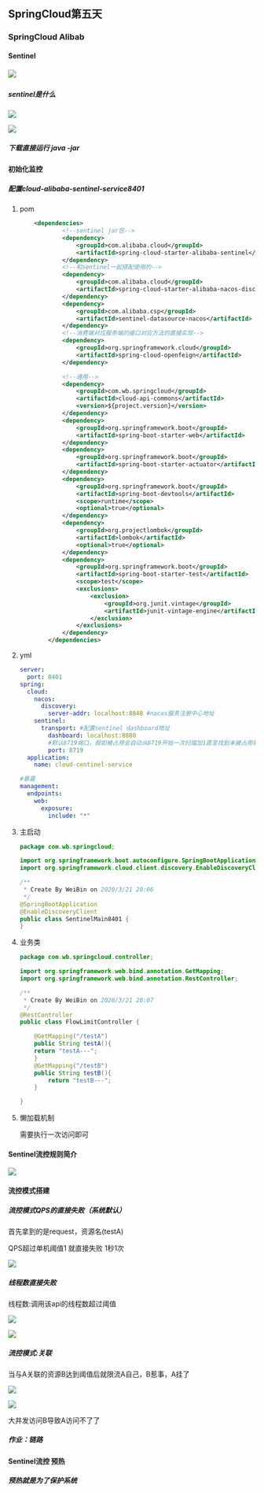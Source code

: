 ## SpringCloud第五天

### SpringCloud Alibab

#### Sentinel

##### ![](pic/45.png)



##### sentinel是什么

![](pic/46.png)

![](pic/47.png)

##### 下载直接运行 java -jar

#### 初始化监控

##### 配置cloud-alibaba-sentinel-service8401

1. pom

   ```xml
       <dependencies>
               <!--sentinel jar包-->
               <dependency>
                   <groupId>com.alibaba.cloud</groupId>
                   <artifactId>spring-cloud-starter-alibaba-sentinel</artifactId>
               </dependency>
               <!--和sentinel一起搭配使用的-->
               <dependency>
                   <groupId>com.alibaba.cloud</groupId>
                   <artifactId>spring-cloud-starter-alibaba-nacos-discovery</artifactId>
               </dependency>
               <dependency>
                   <groupId>com.alibaba.csp</groupId>
                   <artifactId>sentinel-datasource-nacos</artifactId>
               </dependency>
               <!--消费端对应服务端的接口对应方法的直接实现-->
               <dependency>
                   <groupId>org.springframework.cloud</groupId>
                   <artifactId>spring-cloud-openfeign</artifactId>
               </dependency>
   
               <!--通用-->
               <dependency>
                   <groupId>com.wb.springcloud</groupId>
                   <artifactId>cloud-api-commons</artifactId>
                   <version>${project.version}</version>
               </dependency>
               <dependency>
                   <groupId>org.springframework.boot</groupId>
                   <artifactId>spring-boot-starter-web</artifactId>
               </dependency>
               <dependency>
                   <groupId>org.springframework.boot</groupId>
                   <artifactId>spring-boot-starter-actuator</artifactId>
               </dependency>
               <dependency>
                   <groupId>org.springframework.boot</groupId>
                   <artifactId>spring-boot-devtools</artifactId>
                   <scope>runtime</scope>
                   <optional>true</optional>
               </dependency>
               <dependency>
                   <groupId>org.projectlombok</groupId>
                   <artifactId>lombok</artifactId>
                   <optional>true</optional>
               </dependency>
               <dependency>
                   <groupId>org.springframework.boot</groupId>
                   <artifactId>spring-boot-starter-test</artifactId>
                   <scope>test</scope>
                   <exclusions>
                       <exclusion>
                           <groupId>org.junit.vintage</groupId>
                           <artifactId>junit-vintage-engine</artifactId>
                       </exclusion>
                   </exclusions>
               </dependency>
           </dependencies>
   ```

   

2. yml

   ```yaml
   server:
     port: 8401
   spring:
     cloud:
       nacos:
         discovery:
           server-addr: localhost:8848 #nacos服务注册中心地址
       sentinel:
         transport: #配置sentinel dashboard地址
           dashboard: localhost:8080
           #默认8719端口，假如被占用会自动从8719开始一次扫描加1直至找到未被占用端口
           port: 8719
     application:
       name: cloud-centinel-service
   
   #暴露
   management:
     endpoints:
       web:
         exposure:
           include: "*"
   ```

   

3. 主启动

   ```java
   package com.wb.springcloud;
   
   import org.springframework.boot.autoconfigure.SpringBootApplication;
   import org.springframework.cloud.client.discovery.EnableDiscoveryClient;
   
   /**
    * Create By WeiBin on 2020/3/21 20:06
    */
   @SpringBootApplication
   @EnableDiscoveryClient
   public class SentinelMain8401 {
   }
   ```

   

4. 业务类

   ```java
   package com.wb.springcloud.controller;
   
   import org.springframework.web.bind.annotation.GetMapping;
   import org.springframework.web.bind.annotation.RestController;
   
   /**
    * Create By WeiBin on 2020/3/21 20:07
    */
   @RestController
   public class FlowLimitController {
   
       @GetMapping("/testA")
       public String testA(){
       return "testA---";
       }
       @GetMapping("/testB")
       public String testB(){
           return "testB---";
       }
   
   }
   
   ```

5. 懒加载机制

   需要执行一次访问即可

#### Sentinel流控规则简介

![](pic/48.png)

#### 流控模式搭建

##### 流控模式QPS的直接失败（系统默认）

首先拿到的是request，资源名(testA)

QPS超过单机阈值1 就直接失败 1秒1次

![](pic/49.png)

##### 线程数直接失败

线程数:调用该api的线程数超过阈值

![](pic/50.png)

![](pic/51.png)

##### 流控模式:关联

当与A关联的资源B达到阈值后就限流A自己，B惹事，A挂了

![](pic/52.png)

![](pic/53.png)

大并发访问B导致A访问不了了

##### 作业：链路

#### Sentinel流控 预热

##### 预热就是为了保护系统